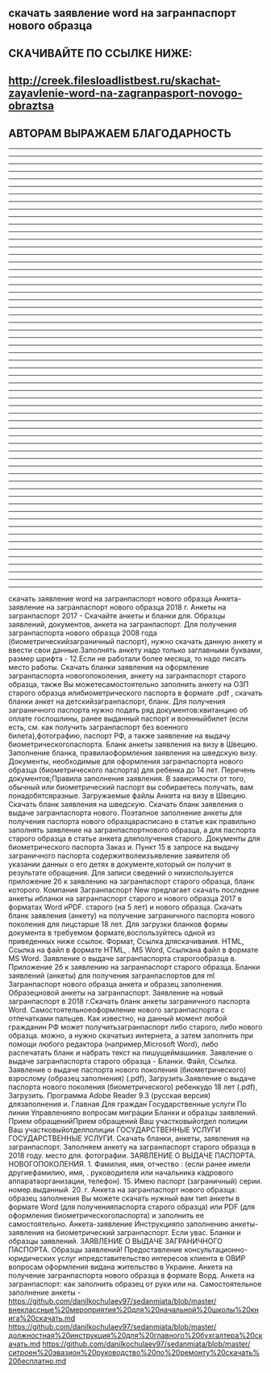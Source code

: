 скачать заявление word на загранпаспорт нового образца
--------------------------------------------------
СКАЧИВАЙТЕ ПО ССЫЛКЕ НИЖЕ:
--------------------------------------------------
http://creek.filesloadlistbest.ru/skachat-zayavlenie-word-na-zagranpasport-novogo-obraztsa
--------------------------------------------------
АВТОРАМ ВЫРАЖАЕМ БЛАГОДАРНОСТЬ
--------------------------------------------------
--------------------------------------------------
--------------------------------------------------
--------------------------------------------------
--------------------------------------------------
--------------------------------------------------
--------------------------------------------------
--------------------------------------------------
--------------------------------------------------
--------------------------------------------------
--------------------------------------------------
--------------------------------------------------
--------------------------------------------------
--------------------------------------------------
--------------------------------------------------
--------------------------------------------------
--------------------------------------------------
--------------------------------------------------
--------------------------------------------------
--------------------------------------------------
--------------------------------------------------
--------------------------------------------------
--------------------------------------------------
--------------------------------------------------
--------------------------------------------------
--------------------------------------------------
--------------------------------------------------
--------------------------------------------------
--------------------------------------------------
--------------------------------------------------
--------------------------------------------------
--------------------------------------------------
--------------------------------------------------
--------------------------------------------------
--------------------------------------------------
--------------------------------------------------
--------------------------------------------------
--------------------------------------------------
--------------------------------------------------
--------------------------------------------------
--------------------------------------------------
--------------------------------------------------
--------------------------------------------------
--------------------------------------------------
--------------------------------------------------
--------------------------------------------------
--------------------------------------------------
--------------------------------------------------
--------------------------------------------------
--------------------------------------------------
--------------------------------------------------
--------------------------------------------------
--------------------------------------------------
--------------------------------------------------
--------------------------------------------------
--------------------------------------------------
--------------------------------------------------
--------------------------------------------------
--------------------------------------------------
--------------------------------------------------
скачать заявление word на загранпаспорт нового образца Анкета-заявление на загранпаспорт нового образца 2018 г. Анкеты на загранпаспорт 2017 - Скачайте анкеты и бланки для. Образцы заявлений, документов, анкета на загранпаспорт. Для получения загранпаспорта нового образца 2008 года (биометрическийзаграничный паспорт), нужно скачать данную анкету и ввести свои данные.Заполнять анкету надо только заглавными буквами, размер шрифта - 12.Если не работали более месяца, то надо писать место работы. Скачать бланки заявления на оформление загранпаспорта новогопоколения, анкету на загранпаспорт старого образца, также Вы можетесамостоятельно заполнить анкету на ОЗП старого образца илибиометрического паспорта в формате .pdf , скачать бланки анкет на детскийзагранпаспорт, бланк. Для получения заграничного паспорта нужно подать ряд документов:квитанцию об оплате госпошлины, ранее выданный паспорт и военныйбилет (если есть, см. как получить загранпаспорт без военного билета),фотографию, паспорт РФ, а также заявление на выдачу биометрическогопаспорта. Бланк анкеты заявления на визу в Швецию. Заполнение бланка, правилаоформления заявления на шведскую визу. Документы, необходимые для оформления загранпаспорта нового образца (биометрического паспорта) для ребенка до 14 лет. Перечень документов;Правила заполнения заявления. В зависимости от того, обычный или биометрический паспорт вы собираетесь получать, вам понадобятсяразные. Загружаемые файлы
Анкета на визу в Швецию. Скачать бланк заявления на шведскую. Скачать бланк заявления о выдаче загранпаспорта нового. Поэтапное заполнение анкеты для получения паспорта нового образцарасписано в статье как правильно заполнять заявление на загранпаспортнового образца, а для паспорта старого образца в статье анкета дляполучения старого. Документы для биометрического паспорта    Заказ и. Пункт 15 в запросе на выдачу заграничного паспорта содержитволеизъявление заявителя об указании данных о его детях в документе,который он получит в результате обращения. Для записи сведений о нихиспользуется приложение 2б к заявлению на загранпаспорт старого образца, бланк которого. Компания Загранпаспорт New предлагает скачать последние анкеты ибланки на загранпаспорт старого и нового образца 2017 в форматах Word иPDF.  старого (на 5 лет) и нового образца. Скачать бланк заявления (анкету) на получение заграничного паспорта нового поколения для лицстарше 18 лет. Для загрузки бланков формы документа в требуемом формате,воспользуйтесь одной из приведенных ниже ссылок. Формат, Ссылка дляскачивания. HTML, Ссылка на файл в формате HTML, . MS Word, Ссылкана файл в формате MS Word. Заявление о выдаче загранпаспорта старогообразца в. Приложение 2б к заявлению на загранпаспорт старого образца. Бланки заявлений (анкеты) для получения загранпаспортов для ml
Загранпаспорт нового образца анкета и образец заполнения. Образецновой анкеты на загранпаспорт. Заявление на новый загранпаспорт в 2018 г.Скачать бланк анкеты заграничного паспорта Word. Самостоятельноеоформление нового загранпаспорта с отпечатками пальцев. Как известно, на данный момент любой гражданин РФ может получитьзагранпаспорт либо старого, либо нового образца.  можно, а нужно скачатьиз интернета, а затем заполнить при помощи любого редактора (например,Microsoft Word), либо распечатать бланк и набрать текст на пишущеймашинке. Заявление о выдаче загранпаспорта старого образца - Бланки. Файл, Ссылка. Заявление о выдаче паспорта нового поколения (биометрического) взрослому (образец заполнения) (.pdf), Загрузить.Заявление о выдаче паспорта нового поколения (биометрического) ребенкудо 18 лет (.pdf), Загрузить. Программа Adobe Reader 9.3 (русская версия) длязаполнения и. Главная  Для граждан  Государственные услуги  По линии Управленияпо вопросам миграции  Бланки и образцы заявлений. Прием обращенийПрием обращений Ваш участковыйотдел полиции Ваш участковыйотделполиции ГОСУДАРСТВЕННЫЕ УСЛУГИ ГОСУДАРСТВЕННЫЕ УСЛУГИ. Скачать бланки, анкеты, заявления на загранпаспорт. Заполняем анкету на загранпаспорт старого образца в 2018 году. место для. фотографии. ЗАЯВЛЕНИЕ О ВЫДАЧЕ ПАСПОРТА. НОВОГОПОКОЛЕНИЯ. 1. Фамилия, имя, отчество : (если ранее имели другиефамилию, имя, . руководителя или начальника кадрового аппаратаорганизации, телефон). 15. Имею паспорт (заграничный) серии. номер.выданный.   20. г. Анкета на загранпаспорт нового образца: образец заполнения
Вы можете скачать нужный вам тип анкеты в формате Word (для полученияпаспорта старого образца) или PDF (для оформления биометрическогопаспорта) и заполнить ее самостоятельно. Анкета-заявление  Инструкцияпо заполнению анкеты-заявления на биометрический загранпаспорт. Если увас. Бланки и образцы заявлений. ЗАЯВЛЕНИЕ О ВЫДАЧЕ ЗАГРАНИЧНОГО ПАСПОРТА. Образцы заявлений! Предоставление консультационно-юридических услуг ипредставительство интересов клиента в ОВИР вопросам оформления видана жительство в Украине. Анкета на получение загранпаспорта нового образца в формате Ворд. Анкета на загранпаспорт: как заполнить образец от руки или на. Самостоятельное заполнение анкеты -
https://github.com/danilkochulaev97/sedanmiata/blob/master/внеклассные%20мероприятия%20для%20начальной%20школы%20книга%20скачать.md
https://github.com/danilkochulaev97/sedanmiata/blob/master/должностная%20инструкция%20для%20главного%20бухгалтера%20скачать.md
https://github.com/danilkochulaev97/sedanmiata/blob/master/ситроен%20эвазион%20руководство%20по%20ремонту%20скачать%20бесплатно.md